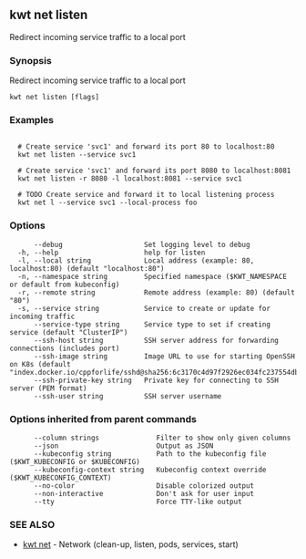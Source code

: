 ## kwt net listen

Redirect incoming service traffic to a local port

### Synopsis

Redirect incoming service traffic to a local port

```
kwt net listen [flags]
```

### Examples

```

  # Create service 'svc1' and forward its port 80 to localhost:80
  kwt net listen --service svc1

  # Create service 'svc1' and forward its port 8080 to localhost:8081
  kwt net listen -r 8080 -l localhost:8081 --service svc1

  # TODO Create service and forward it to local listening process
  kwt net l --service svc1 --local-process foo

```

### Options

```
      --debug                    Set logging level to debug
  -h, --help                     help for listen
  -l, --local string             Local address (example: 80, localhost:80) (default "localhost:80")
  -n, --namespace string         Specified namespace ($KWT_NAMESPACE or default from kubeconfig)
  -r, --remote string            Remote address (example: 80) (default "80")
  -s, --service string           Service to create or update for incoming traffic
      --service-type string      Service type to set if creating service (default "ClusterIP")
      --ssh-host string          SSH server address for forwarding connections (includes port)
      --ssh-image string         Image URL to use for starting OpenSSH on K8s (default "index.docker.io/cppforlife/sshd@sha256:6c3170c4d97f2926ec034fc237554db237076bd9014469aac91610d89a9991d1")
      --ssh-private-key string   Private key for connecting to SSH server (PEM format)
      --ssh-user string          SSH server username
```

### Options inherited from parent commands

```
      --column strings              Filter to show only given columns
      --json                        Output as JSON
      --kubeconfig string           Path to the kubeconfig file ($KWT_KUBECONFIG or $KUBECONFIG)
      --kubeconfig-context string   Kubeconfig context override ($KWT_KUBECONFIG_CONTEXT)
      --no-color                    Disable colorized output
      --non-interactive             Don't ask for user input
      --tty                         Force TTY-like output
```

### SEE ALSO

* [kwt net](kwt_net.md)	 - Network (clean-up, listen, pods, services, start)

